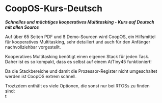 # CoopOS-Kurs-Deutsch

***Schnelles und mächtiges kooperatives Multitasking - Kurs auf Deutsch mit allen Source***

Auf über 65 Seiten PDF und 8 Demo-Sourcen wird CoopOS, ein Hilfsmittel für kooperatives Multitasking, sehr detailiert und auch für den Anfänger nachvollziehbar vorgestellt.   

Kooperatives Multitasking benötigt einen eigenen Stack für jeden Task. Daher ist es so kompakt, dass es selbst auf einem AtTiny45 funktioniert!   

Da die Stackbereiche und damit die Prozessor-Register nicht umgeschaltet werden ist CoopOS extrem schnell.   

Troztzdem enthält es viele Optionen, die sonst nur bei RTOSs zu finden sind:   
t
